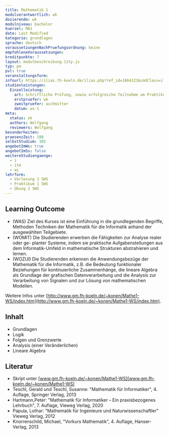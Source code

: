 ```yaml
---
title: Mathematik 1
modulverantwortlich: wk
dozierende: wk
modulniveau: bachelor
kuerzel: MA1
date: Last Modified
kategorie: grundlagen
sprache: deutsch
voraussetzungenNachPruefungsordnung: keine
empfohleneVoraussetzungen: 
kreditpunkte: 7
layout: modulbeschreibung.11ty.js
typ: pm
pvl: true
veranstaltungsform: 
infourl: https://ilias.th-koeln.de/ilias.php?ref_id=1664123&cmdClass=ilobjcoursegui&cmdNode=w4:l5&baseClass=ilrepositorygui&redirectSource=ilcourseregistrationgui&cmdMode=
studienleistungen:
  Einzelleistung:
    art: Schriftliche Prüfung, sowie erfolgreiche Teilnahme am Praktikum als Prüfungsvorleistung
    erstpruefer: wk
    zweitpruefer: aschmitter
    datum: ws-1
meta:
  status: ok  
  authors: Wolfgang
  reviewers: Wolfgang
besonderheiten: 
praesenzZeit: 108
selbstStudium: 102
angebotImWs: true
angebotImSs: false
weitereStudiengaenge: 
  - i
  - itm
  - wi
lehrform:
  - Vorlesung 3 SWS
  - Praktikum 1 SWS
  - Übung 2 SWS
---
```


## Learning Outcome

- (WAS) Ziel des Kurses ist eine Einführung in die grundlegenden Begriffe, Methoden Techniken der Mathematik für die Informatik anhand der ausgewählten Teilgebiete.
- (WOMIT) Die Studierenden erwerben die Fähigkeiten zur Analyse realer oder ge- planter Systeme, indem sie praktische Aufgabenstellungen aus dem Informatik-Umfeld in mathematische Strukturen abstrahieren und lernen.
- (WOZUI) Die Studierenden erkennen die Anwendungsbezüge der Mathematik für die Informatik, z.B. die Bedeutung funktionaler Beziehungen für kontinuierliche Zusammenhänge, die lineare Algebra als Grundlage der grafischen Datenverarbeitung und die Analysis zur Verarbeitung von Signalen und zur Lösung von mathematischen Modellen.

Weitere Infos unter [http://www.gm.fh-koeln.de/~konen/Mathe1-WS/index.htm](http://www.gm.fh-koeln.de/~konen/Mathe1-WS/index.htm).

## Inhalt
- Grundlagen
- Logik
- Folgen und Grenzwerte
- Analysis (einer Veränderlichen) 
- Lineare Algebra

## Literatur
- Skript unter [www.gm.fh-koeln.de/~konen/Mathe1-WS](www.gm.fh-koeln.de/~konen/Mathe1-WS)
- Teschl, Gerald und Teschl, Susanne: "Mathematik für Informatiker", 4. Auflage, Springer Verlag, 2013
- Hartmann,Peter: "Mathematik für Informatiker – Ein praxisbezogenes Lehrbuch", 7. Auflage, Vieweg Verlag, 2020
- Papula, Lothar: "Mathematik für Ingenieure und Naturwissenschaftler" Vieweg Verlag, 2012
- Knorrenschild, Michael, "Vorkurs Mathematik", 4. Auflage, Hanser-Verlag, 2013


